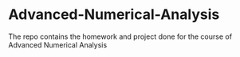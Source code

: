 # Advanced-Numerical-Analysis
The repo contains the homework and project done for the course of Advanced Numerical Analysis
